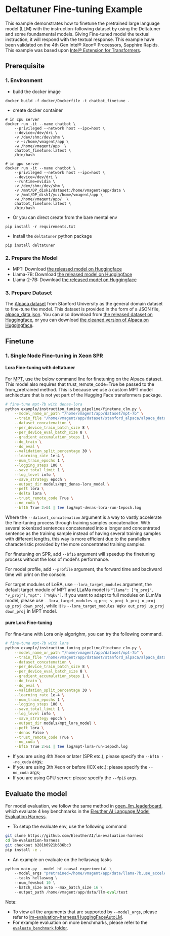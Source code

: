# Deltatuner Fine-tuning Example

This example demonstrates how to finetune the pretrained large language model (LLM) with the instruction-following dataset by using the Deltatuner and some foundamental models. Giving Fine-tuned model the textual instruction, it will respond with the textual response. This example have been validated on the 4th Gen Intel® Xeon® Processors, Sapphire Rapids.
This example was based upon [Intel® Extension for Transformers](https://github.com/intel/intel-extension-for-transformers/tree/main/workflows/chatbot/fine_tuning).

## Prerequisite​

### 1. Environment​
- build the docker image
```shell
docker build -f docker/Dockerfile -t chatbot_finetune .
```
- create docker container
```shell
# in cpu server
docker run -it --name chatbot \
    --privileged --network host --ipc=host \
    --device=/dev/dri \
    -v /dev/shm:/dev/shm \
    -v ~:/home/vmagent/app \
    -w /home/vmagent/app  \
    chatbot_finetune:latest \
    /bin/bash

# in gpu server
docker run -it --name chatbot \
    --privileged --network host --ipc=host \
    --device=/dev/dri \
    --runtime=nvidia \
    -v /dev/shm:/dev/shm \
    -v /mnt/DP_disk1/dataset:/home/vmagent/app/data \
    -v /mnt/DP_disk1/yu:/home/vmagent/app \
    -w /home/vmagent/app/  \
    chatbot_finetune:latest \
    /bin/bash
```
- Or you can direct create from the bare mental env
```shell
pip install -r requirements.txt
```

- Install the `deltatuner` python package
```shell
pip install deltatuner
```

### 2. Prepare the Model

- MPT: Download [the released model on Huggingface](https://huggingface.co/mosaicml/mpt-7b)
- Llama-7B: Download [the released model on Huggingface](https://huggingface.co/huggyllama/llama-7b)
- Llama-2-7B: Download [the released model on Huggingface](https://huggingface.co/meta-llama/Llama-2-7b-hf)

### 3. Prepare Dataset
The [Alpaca dataset](https://github.com/tatsu-lab/stanford_alpaca) from Stanford University as the general domain dataset to fine-tune the model. This dataset is provided in the form of a JSON file, [alpaca_data.json](https://github.com/tatsu-lab/stanford_alpaca/blob/main/alpaca_data.json). You can also download from [the released dataset on Huggingface](https://huggingface.co/datasets/tatsu-lab/alpaca), or you can download [the cleaned version of Alpaca on Huggingface](https://huggingface.co/datasets/yahma/alpaca-cleaned).


## Finetune

### 1. Single Node Fine-tuning in Xeon SPR

#### Lora Fine-tuning with deltatuner

For [MPT](https://huggingface.co/mosaicml/mpt-7b), use the below command line for finetuning on the Alpaca dataset. This model also requires that trust_remote_code=True be passed to the from_pretrained method. This is because we use a custom MPT model architecture that is not yet part of the Hugging Face transformers package.

```bash
# fine-tune mpt-7b with denas-lora
python example/instruction_tuning_pipeline/finetune_clm.py \
    --model_name_or_path "/home/vmagent/app/dataset/mpt-7b" \
    --train_file "/home/vmagent/app/dataset/stanford_alpaca/alpaca_data.json" \
    --dataset_concatenation \
    --per_device_train_batch_size 8 \
    --per_device_eval_batch_size 8 \
    --gradient_accumulation_steps 1 \
    --do_train \
    --do_eval \
    --validation_split_percentage 30 \
    --learning_rate 1e-4 \
    --num_train_epochs 1 \
    --logging_steps 100 \
    --save_total_limit 1 \
    --log_level info \
    --save_strategy epoch \
    --output_dir models/mpt_denas-lora_model \
    --peft lora \
    --delta lora \
    --trust_remote_code True \
    --no_cuda \
    --bf16 True 2>&1 | tee log/mpt-denas-lora-run-1epoch.log
```

Where the `--dataset_concatenation` argument is a way to vastly accelerate the fine-tuning process through training samples concatenation. With several tokenized sentences concatenated into a longer and concentrated sentence as the training sample instead of having several training samples with different lengths, this way is more efficient due to the parallelism characteristic provided by the more concentrated training samples.

For finetuning on SPR, add `--bf16` argument will speedup the finetuning process without the loss of model's performance.

For model profile, add `--profile` argument, the forward time and backward time will print on the console.

For target modules of LoRA, use `--lora_target_modules` argument, the default target module of MPT and LLaMa model is `"llama": ["q_proj", "v_proj"],"mpt": ["Wqkv"]`. If you want to adapt to full modules on LLmMa model, please use `--lora_target_modules q_proj v_proj k_proj o_proj up_proj down_proj`, while it is `--lora_target_modules Wqkv out_proj up_proj down_proj` in MPT model.

#### pure Lora Fine-tuning

For fine-tune with Lora only algorighm, you can try the following command.
```bash
# fine-tune mpt-7b with lora
python example/instruction_tuning_pipeline/finetune_clm.py \
    --model_name_or_path "/home/vmagent/app/dataset/mpt-7b" \
    --train_file "/home/vmagent/app/dataset/stanford_alpaca/alpaca_data.json" \
    --dataset_concatenation \
    --per_device_train_batch_size 8 \
    --per_device_eval_batch_size 8 \
    --gradient_accumulation_steps 1 \
    --do_train \
    --do_eval \
    --validation_split_percentage 30 \
    --learning_rate 1e-4 \
    --num_train_epochs 1 \
    --logging_steps 100 \
    --save_total_limit 1 \
    --log_level info \
    --save_strategy epoch \
    --output_dir models/mpt_lora_model \
    --peft lora \
    --denas False \
    --trust_remote_code True \
    --no_cuda \
    --bf16 True 2>&1 | tee log/mpt-lora-run-1epoch.log
```

- If you are using 4th Xeon or later (SPR etc.), please specify the `--bf16 --no_cuda` args;
- If you are using 3th Xeon or before (ICX etc.): please specify the `--no_cuda` args;
- If you are using GPU server: please specify the `--fp16` args.

## Evaluate the model

For model evaluation, we follow the same method in [open_llm_leaderboard](https://huggingface.co/spaces/HuggingFaceH4/open_llm_leaderboard), which evaluate 4 key benchmarks in the [Eleuther AI Language Model Evaluation Harness](https://github.com/EleutherAI/lm-evaluation-harness).

- To setup the evaluate env, use the following command
```bash
git clone https://github.com/EleutherAI/lm-evaluation-harness
cd lm-evaluation-harness
git checkout b281b0921b636bc3
pip install -e .
```

- An example on evaluate on the hellaswag tasks
```python
python main.py --model hf-causal-experimental \
    --model_args "pretrained=/home/vmagent/app/data/llama-7b,use_accelerate=True" \
    --tasks hellaswag \
    --num_fewshot 10 \
    --batch_size auto --max_batch_size 16 \
    --output_path /home/vmagent/app/data/llm-eval/test

```
Note: 
- To view all the arguments that are supported by `--model_args`, please refer to [lm-evaluation-harness/HuggingFaceAutoLM](https://github.com/EleutherAI/lm-evaluation-harness/blob/b281b0921b636bc36ad05c0b0b0763bd6dd43463/lm_eval/models/huggingface.py#L60C7-L60C24).
- For example evaluation on more benchmarks, please refer to the [`evaluate_benchmark` folder](../../tests/deltatuner/evaluate_benchmark/).